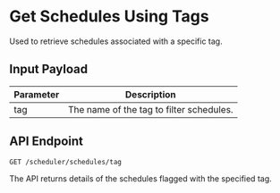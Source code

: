 # Get Schedules Using Tags

Used to retrieve schedules associated with a specific tag.

## Input Payload

| Parameter | Description | 
| --------- | ----------- |
| tag | The name of the tag to filter schedules. |

## API Endpoint

```
GET /scheduler/schedules/tag
```

The API returns details of the schedules flagged with the specified tag.
